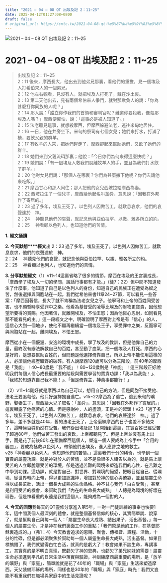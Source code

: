 ```yaml
---
title: "2021 – 04 – 08 QT 出埃及記 2：11~25"
date: 2025-04-12T01:27:08+0800
draft: false
# original_url: https://cmtc.tw/2021-04-08-qt-%e5%87%ba%e5%9f%83%e5%8f%8a%e8%a8%98-2%ef%bc%9a1125
---
```


![2021 – 04 – 08 QT 出埃及記 2：11~25](/images/qt.jpg   "2021 – 04 – 08 QT 出埃及記 2：11~25")

# 2021 – 04 – 08 QT 出埃及記 2：11~25

> 出埃及記 2：11~25  
> 2：11 後來，摩西長大，他出去到他弟兄那裏，看他們的重擔，見一個埃及人打希伯來人的一個弟兄。  
> 2：12 他左右觀看，見沒有人，就把埃及人打死了，藏在沙土裏。  
> 2：13 第二天他出去，見有兩個希伯來人爭鬥，就對那欺負人的說：「你為甚麼打你同族的人呢？」  
> 2：14 那人說：「誰立你作我們的首領和審判官呢？難道你要殺我，像殺那埃及人嗎？」摩西便懼怕，說：「這事必是被人知道了。」  
> 2：15 法老聽見這事，就想殺摩西，但摩西躲避法老，逃往米甸地居住。  
> 2：16 一日，他在井旁坐下。米甸的祭司有七個女兒；她們來打水，打滿了槽，要飲父親的群羊。  
> 2：17 有牧羊的人來，把她們趕走了，摩西卻起來幫助她們，又飲了她們的群羊。  
> 2：18 她們來到父親流珥那裏；他說：「今日你們為何來得這麼快呢？」  
> 2：19 她們說：「有一個埃及人救我們脫離牧羊人的手，並且為我們打水飲了群羊。」  
> 2：20 他對女兒們說：「那個人在哪裏？你們為甚麼撇下他呢？你們去請他來吃飯。」  
> 2：21 摩西甘心和那人同住；那人把他的女兒西坡拉給摩西為妻。  
> 2：22 西坡拉生了一個兒子，摩西給他起名叫革舜，意思說：「因我在外邦作了寄居的。」  
> 2：23 過了多年，埃及王死了。以色列人因做苦工，就歎息哀求，他們的哀聲達於　神。  
> 2：24 　神聽見他們的哀聲，就記念他與亞伯拉罕、以撒、雅各所立的約。  
> 2：25 　神看顧以色列人，也知道他們的苦情。

**1.** **經文誦讀**

**2. 今天默想****經文**出 2：23 過了多年，埃及王死了。以色列人因做苦工，就歎息哀求，他們的哀聲達於　神。  
2：24 　神聽見他們的哀聲，就記念他與亞伯拉罕、以撒、雅各所立的約。  
2：25 　神看顧以色列人，也知道他們的苦情。

**3. 分享默想經文**（1）v11~14這裏省略了很多的情節，摩西在埃及的王宮裏成長，「摩西學了埃及人一切的學問，說話行事都有才能。」（徒7：22）但中間不知道發生了什麼事，他知道了自己是以色列人的身份，知道自己的民族正在遭受為奴之苦，然後選擇與同胞站在一起。我們從希伯來書11章24~27節，可以看見一些答案：「摩西因著信，長大了就不肯稱為法老女兒之子。他寧可和上帝的百姓同受苦害，也不願暫時享受罪中之樂。他看為基督受的凌辱比埃及的財物更寶貴，因他想望所要得的賞賜。他因著信，就離開埃及，不怕王怒；因為他恆心忍耐，如同看見那不能看見的主。」這一段經文之中，明確證明了摩西對上帝是有「信心」的人，這信心大到一個地步，使他不願再繼續當一個埃及王子，享受罪中之樂，反而寧可與同胞站在一起，離開埃及，不怕王怒。

摩西從小在一個優渥、安逸的環境中成長，學了埃及的教訓，但是他靠自己的力量，最終沒有辦法解救自己的百姓，甚至動了血氣，把一個埃及人打死。摩西的心是好的，是想要幫助百姓的，但問題是他選擇倚靠自己，所以上帝不能使用這樣的人，必須讓他經歷曠野的破碎。有人說摩西120歲可以分為三階段，前40年的摩西是「我能」！40~80歲是「我不能」！80~120歲則是「神能」！這三階段正好說明我們每個人信心成長最重要的階段與需要學習的寶貴功課：「我以為我能！」、「我終於知道靠自己我不能！」、「但是倚靠主，神萬事都能行！」

（2）v11~14剛好就是摩西以為自己可以，想用自己的方法，但是同胞不接受他、法老王要追殺他，他只好選擇獨自逃亡。v15~22摩西為了逃亡，逃到米甸的曠野，娶妻生子，摩西給大兒子取名：「革舜」，意思說：「因我在外邦作了寄居的。」這裏顯露了他痛苦的心情。但是感謝神，人的盡頭，正是神的起頭！v23「過了多年，埃及王死了。以色列人因做苦工，就歎息哀求，他們的哀聲達於　神。」過了多年，差不多就是40年，舊的法老王死了，上帝磨練摩西的日子也差不多結束了，這時候百姓仍然在受苦。我們從出埃及記 1章開始到這裏，其實百姓已經受苦了超過80年，他們做苦工發出的哀歎，上帝都聽見了。但是上帝並沒有馬上出手，而是花了前後80年在預備摩西這個人，塑造一個人要成為上帝手中「合用的器皿」，要成為拯救以色列人，帶領他們出埃及，進入應許之地的救主。  
v25「神看顧以色列人，也知道他們的苦情。」這裏我們十分的稀奇，也學到一個寶貴的屬靈功課。就是神對於人的苦情，並不是像很多人禱告以為的，就是馬上讓受苦的人立即脫離受苦的環境，卻是透過苦難的環境來塑造我們的心性，在苦難之中學到功課。這功課，就是對自己、對世界、對環境的絕望，把眼目從自己、從環境、從世界轉向上帝，得以更加認識神，增加對於神的信心與倚靠，並且屬靈生命得以成長茁壯，活出一個長大成熟的生命品格。神不甘心我們「白白受苦」，甚至是利用受苦的機會，來幫助我們「內在的生命長大成熟」！人總是為環境的好壞在禱告，但是神看重的永遠是我們這個人，能夠成為一個對的人。

**4. 今天的回應**我每天的QT靈修分享進入第5年，一對一門徒訓練的事奉也快要1年，這中間我個人最深刻的體會，就是整個基督信仰的核心，其實簡單說、說穿了，就是幫助自己與每一個人：「屬靈生命長大成熟、結出果子，活出基督。」每一個人的屬靈生命，才是神在我們裏面工作的重點：「我們原是祂的工作，在基督耶穌裏造成的。」（弗1：4）今天教會追求的恩賜、聚會、傳福音、課程、活動，十分的忙碌，但是都必須聚焦於幫助每一個人屬靈生命長大成熟，活出基督。如果目標搞錯了，我們就變得白忙白活，就真的是虧大了！教會如果不談生命，專講事工，其實真的是不明白真理，既虧欠了神的恩典，也虧欠了弟兄姊妹的需要！屬靈生命必須進到平凡的日常生活中落實與驗證，神訓練摩西最重要的場所，是「放羊的曠野」與「家庭」，簡單說就是花了40年的「職場」與「家庭」生活來塑造摩西。天父裝備耶穌的場所，同樣也是30年的「職場」與「家庭」時光！我們又豈能不看重我們在職場與家庭中的生活見證呢？